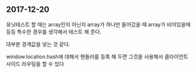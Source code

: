 ## 2017-12-20

유닛테스트 할 때는 array인지 아닌지 array가 하나만 들어갔을 때 array가 비어있을때
등등 특수한 경우를 생각해서 테스트 해 준다.

대부분 경계값을 넣는 것 같다.

window.location.hash에 대해서 핸들러를 등록 해 두면 그것을 사용해서 클라이언트 사이드 라우팅을 할 수 있다
